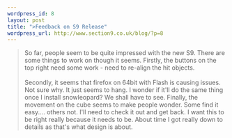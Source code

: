 ```yaml
--- 
wordpress_id: 8
layout: post
title: ">Feedback on S9 Release"
wordpress_url: http://www.section9.co.uk/blog/?p=8
---
```

>So far, people seem to be quite impressed with the new S9. There are some things to work on though it seems. Firstly, the buttons on the top right need some work - need to re-align the hit objects.<br /><br />Secondly, it seems that firefox on 64bit with Flash is causing issues. Not sure why. It just seems to hang. I wonder if it'll do the same thing once I install snowleopard? We shall have to see. Finally, the movement on the cube seems to make people wonder. Some find it easy.... others not. I'll need to check it out and get back. I want this to be right really because it needs to be. About time I got really down to details as that's what design is about.
